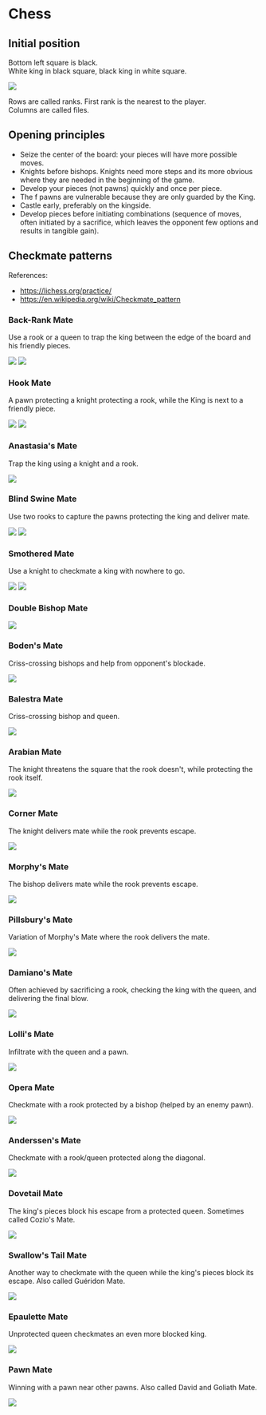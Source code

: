 # Chess

## Initial position
Bottom left square is black.  
White king in black square, black king in white square.

![](http://www.fen-to-image.com/image/30/single/coords/rnbqkbnr/pppppppp/8/8/8/8/PPPPPPPP/RNBQKBNR)

Rows are called ranks. First rank is the nearest to the player.  
Columns are called files.

## Opening principles

- Seize the center of the board: your pieces will have more possible moves.
- Knights before bishops. Knights need more steps and its more obvious where they are needed in the beginning of the game.
- Develop your pieces (not pawns) quickly and once per piece.
- The f pawns are vulnerable because they are only guarded by the King.
- Castle early, preferably on the kingside.
- Develop pieces before initiating combinations (sequence of moves, often initiated by a sacrifice, which leaves the opponent few options and results in tangible gain).


## Checkmate patterns

References:
- https://lichess.org/practice/
- https://en.wikipedia.org/wiki/Checkmate_pattern

### Back-Rank Mate

Use a rook or a queen to trap the king between the edge of the board and his friendly pieces.

![](http://www.fen-to-image.com/image/30/single/4R1k1/5ppp/8/8/8/8/8/6K1)
![](http://www.fen-to-image.com/image/30/single/5R1k/6pp/8/8/8/8/8/6K1)

### Hook Mate

A pawn protecting a knight protecting a rook, while the King is next to a friendly piece.

![](http://www.fen-to-image.com/image/30/single/4R3/4kp2/5N2/4P3/8/8/8/6K1)
![](http://www.fen-to-image.com/image/30/single/4R3/4kp2/3p1N2/6P2/8/8/8/6K1)

### Anastasia's Mate

Trap the king using a knight and a rook.

![](http://www.fen-to-image.com/image/30/single/5r2/4Nppk/8/7R/8/8/8/6K1)

### Blind Swine Mate

Use two rooks to capture the pawns protecting the king and deliver mate.

![](http://www.fen-to-image.com/image/30/single/5rk1/RR4pp/8/8/8/8/8/6K1)
![](http://www.fen-to-image.com/image/30/single/5rk1/6RR/8/8/8/8/8/6K1)

### Smothered Mate

Use a knight to checkmate a king with nowhere to go.

![](http://www.fen-to-image.com/image/30/single/6rk/5Npp/8/8/8/8/8/6K1)
![](http://www.fen-to-image.com/image/30/single/5rkr/4Nppp/8/8/8/8/8/6K1)

### Double Bishop Mate
![](http://www.fen-to-image.com/image/30/single/7k/7p/4B3/4B3/8/8/8/6K1)

### Boden's Mate

Criss-crossing bishops and help from opponent's blockade.

![](http://www.fen-to-image.com/image/30/single/2kr4/3p4/B7/8/5B2/8/8/6K1)

### Balestra Mate

Criss-crossing bishop and queen.

![](http://www.fen-to-image.com/image/30/single/5k2/8/3B2Q1/8/8/8/8/6K1)

### Arabian Mate

The knight threatens the square that the rook doesn't, while protecting the rook itself.

![](http://www.fen-to-image.com/image/30/single/7k/7R/5N2/8/8/8/8/6K1)

### Corner Mate

The knight delivers mate while the rook prevents escape.

![](http://www.fen-to-image.com/image/30/single/7k/5N1p/8/8/8/8/8/6RK)

### Morphy's Mate

The bishop delivers mate while the rook prevents escape.

![](http://www.fen-to-image.com/image/30/single/7k/7p/5B2/8/8/8/8/6RK)

### Pillsbury's Mate

Variation of Morphy's Mate where the rook delivers the mate.

![](http://www.fen-to-image.com/image/30/single/5rk1/5p1p/5B2/8/8/8/8/6RK)

### Damiano's Mate

Often achieved by sacrificing a rook, checking the king with the queen, and delivering the final blow.

![](http://www.fen-to-image.com/image/30/single/5rk1/6pQ/6P1/8/8/8/8/6K1)

### Lolli's Mate

Infiltrate with the queen and a pawn.

![](http://www.fen-to-image.com/image/30/single/6k1/5pQ1/5Pp1/8/8/8/8/6K1)

### Opera Mate

Checkmate with a rook protected by a bishop (helped by an enemy pawn).

![](http://www.fen-to-image.com/image/30/single/3Rk3/5p2/8/6B1/8/8/8/6K1)

### Anderssen's Mate

Checkmate with a rook/queen protected along the diagonal.

![](http://www.fen-to-image.com/image/30/single/6kR/6P1/5K2/8/8/8/8/8)

### Dovetail Mate

The king's pieces block his escape from a protected queen. Sometimes called Cozio's Mate.

![](http://www.fen-to-image.com/image/30/single/1r6/pk6/2Q5/3P4/8/8/8/6K1)

### Swallow's Tail Mate

Another way to checkmate with the queen while the king's pieces block its escape. Also called Guéridon Mate.

![](http://www.fen-to-image.com/image/30/single/3r1r/4k3/R3Q3/8/8/8/8/6K1)

### Epaulette Mate

Unprotected queen checkmates an even more blocked king.

![](http://www.fen-to-image.com/image/30/single/3rkr/8/4Q3/8/8/8/8/6K1)

### Pawn Mate

Winning with a pawn near other pawns. Also called David and Goliath Mate.

![](http://www.fen-to-image.com/image/30/single/8/7R/1pkp4/1Pp5/2P5/8/8/6K1)

